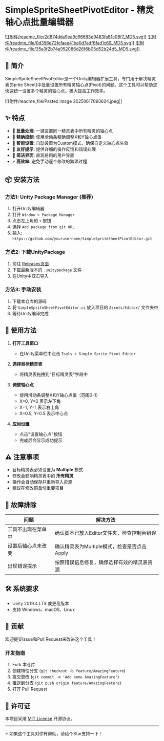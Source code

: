 # SimpleSpriteSheetPivotEditor - 精灵轴心点批量编辑器

[![[附件/readme_file/2d874dda9ea9e96683e9483fa81c08f7_MD5.svg]]](https://unity3d.com/get-unity/download)
[![[附件/readme_file/0d356e72fcfaae41be0d7adf6fad1c69_MD5.svg]]](https://opensource.org/licenses/MIT)
[![[附件/readme_file/35a3f2b74a952086d26f6b05d52b24d5_MD5.svg]]](https://github.com/yourusername/SimpleSpriteSheetPivotEditor/releases)

## 📖 简介

SimpleSpriteSheetPivotEditor是一个Unity编辑器扩展工具，专门用于解决精灵表(Sprite Sheet)中批量设置所有精灵轴心点(Pivot)的问题。这个工具可以帮助您快速统一设置多个精灵的轴心点，极大提高工作效率。

![[附件/readme_file/Pasted image 20250617090604.jpeg]]

## ✨ 特点

- 🚀 **批量处理**: 一键设置同一精灵表中所有精灵的轴心点
- 🎯 **精确控制**: 使用滑动条精确调整X和Y轴心点值
- 🔧 **智能设置**: 自动设置为Custom模式，确保自定义轴心点生效
- 💬 **友好提示**: 提供详细的操作反馈和错误处理
- 🎨 **简洁界面**: 直观易用的用户界面
- ⚡ **高效率**: 避免手动逐个修改的繁琐过程

## 📦 安装方法

### 方法1: Unity Package Manager (推荐)
1. 打开Unity编辑器
2. 打开 `Window > Package Manager`
3. 点击左上角的 `+` 按钮
4. 选择 `Add package from git URL`
5. 输入: `https://github.com/yourusername/SimpleSpriteSheetPivotEditor.git`

### 方法2: 下载UnityPackage
1. 前往 [Releases页面](https://github.com/yourusername/SimpleSpriteSheetPivotEditor/releases)
2. 下载最新版本的 `.unitypackage` 文件
3. 在Unity中双击导入

### 方法3: 手动安装
1. 下载本仓库的源码
2. 将 `SimpleSpriteSheetPivotEditor.cs` 放入项目的 `Assets/Editor/` 文件夹中
3. 等待Unity编译完成

## 🚀 使用方法

1. **打开工具窗口**
   - 在Unity菜单栏中点击 `Tools > Simple Sprite Pivot Editor`

2. **选择目标精灵表**
   - 将精灵表拖拽到"目标精灵表"字段中

3. **调整轴心点**
   - 使用滑动条调整X和Y轴心点值（范围0-1）
   - X=0, Y=0 表示左下角
   - X=1, Y=1 表示右上角
   - X=0.5, Y=0.5 表示中心点

4. **应用设置**
   - 点击"设置轴心点"按钮
   - 完成后会显示成功提示


## ⚠️ 注意事项

- 目标精灵表必须设置为 **Multiple** 模式
- 修改会影响精灵表中的 **所有精灵**
- 操作会自动保存并重新导入资源
- 建议在修改前备份重要项目

## 🔧 故障排除

| 问题 | 解决方法 |
|------|----------|
| 工具不出现在菜单中 | 确认脚本已放入Editor文件夹，检查控制台错误 |
| 设置后轴心点未改变 | 确认精灵表为Multiple模式，检查是否点击Apply |
| 出现错误提示 | 按照错误信息修复，确保选择有效的精灵表资源 |

## 🛠️ 系统要求

- Unity 2019.4 LTS 或更高版本
- 支持 Windows、macOS、Linux

## 🤝 贡献

欢迎提交Issue和Pull Request来改进这个工具！

### 开发指南
1. Fork 本仓库
2. 创建特性分支 (`git checkout -b feature/AmazingFeature`)
3. 提交更改 (`git commit -m 'Add some AmazingFeature'`)
4. 推送到分支 (`git push origin feature/AmazingFeature`)
5. 打开 Pull Request

## 📄 许可证

本项目采用 [MIT License](LICENSE) 开源协议。

---

⭐ 如果这个工具对你有帮助，请给个Star支持一下！